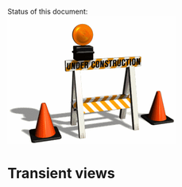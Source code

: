 Status of this document:
![](../_assets/under-construction-flashing-barracade-animation.gif)

# Transient views


